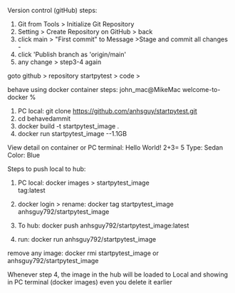 Version control (gitHub) steps:
1. Git from Tools > Initialize Git Repository
2. Setting > Create Repository on GitHub > back
3. click main > "First commit" to Message >Stage and commit all changes -
4. click 'Publish branch as 'origin/main'
5. any change > step3-4 again

goto github > repository startpytest > code >

behave using docker container steps:
john_mac@MikeMac welcome-to-docker %
1. PC local: git clone https://github.com/anhsguy/startpytest.git
2. cd behavedammit
3. docker build -t startpytest_image .
4. docker run startpytest_image --1.1GB

View detail on container or PC terminal: Hello World! 2+3= 5 Type: Sedan Color: Blue

Steps to push local to hub:

1. PC local: docker images > startpytest_image  
   tag:latest

2. docker login > rename: docker tag startpytest_image anhsguy792/startpytest_image

3. To hub: docker push anhsguy792/startpytest_image:latest

4. run: docker run anhsguy792/startpytest_image

remove any image: docker rmi startpytest_image or anhsguy792/startpytest_image

Whenever step 4, the image in the hub will be loaded to Local and showing in PC terminal (docker images) even you delete it earlier